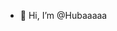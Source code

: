 - 👋 Hi, I’m @Hubaaaaa 
<!---
Hubaaaaa/Hubaaaaa is a ✨ special ✨ repository because its `README.md` (this file) appears on your GitHub profile.
You can click the Preview link to take a look at your changes.
--->
